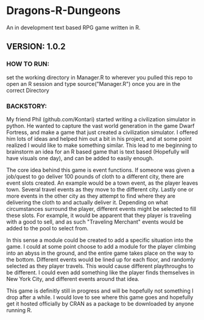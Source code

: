 # Dragons-R-Dungeons
An in development text based RPG game written in R. 

## VERSION: 1.0.2

### HOW TO RUN:
set the working directory in Manager.R to wherever you pulled this repo to
open an R session and type source("Manager.R") once you are in the correct Directory

### BACKSTORY:
My friend Phil (github.com/Kontari) started writing a civilization simulator in python. He wanted to capture the vast world generation in the game Dwarf Fortress, and make a game that just created a civilization simulator. I offered him lots of ideas and helped him out a bit in his project, and at some point realized I would like to make something similar. This lead to me beginning to brainstorm an idea for an R based game that is text based (Hopefully will have visuals one day), and can be added to easily enough. 

The core idea behind this game is event functions. If someone was given a job/quest to go deliver 100 pounds of cloth to a different city, there are event slots created. An example would be a town event, as the player leaves town. Several travel events as they move to the different city. Lastly one or more events in the other city as they attempt to find where they are delivering the cloth to and actually deliver it. Depending on what circumstances surround the player, different events might be selected to fill these slots. For example, it would be apparent that they player is traveling with a good to sell, and as such "Traveling Merchant" events would be added to the pool to select from. 

In this sense a module could be created to add a specific situation into the game. I could at some point choose to add a module for the player climbing into an abyss in the ground, and the entire game takes place on the way to the bottom. Different events would be lined up for each floor, and randomly selected as they player travels. This would cause different playthroughs to be different. I could even add something like the player finds themselves in New York City, and different events around that idea. 

This game is definitly still in progress and will be hopefully not something I drop after a while. I would love to see where this game goes and hopefully get it hosted officially by CRAN as a package to be downloaded by anyone running R. 
